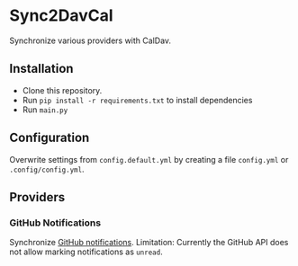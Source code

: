 # Sync2DavCal

Synchronize various providers with CalDav.

## Installation

- Clone this repository.
- Run `pip install -r requirements.txt` to install dependencies
- Run `main.py`

## Configuration

Overwrite settings from `config.default.yml` by creating a file `config.yml` or `.config/config.yml`.

## Providers

### GitHub Notifications

Synchronize [GitHub notifications](https://github.com/notifications).
Limitation: Currently the GitHub API does not allow marking notifications as `unread`.
